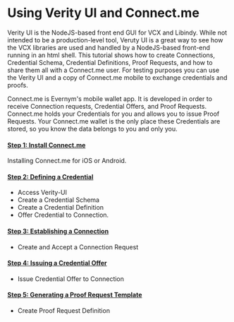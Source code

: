 # Using Verity UI and Connect.me

Verity UI is the NodeJS-based front end GUI for VCX and Libindy. While not
intended to be a production-level tool, Veruty UI is a great way to see how the
VCX libraries are used and handled by a NodeJS-based front-end running in an
html shell. This tutorial shows how to create Connections, Credential Schema,
Credential Definitions, Proof Requests, and how to share them all with a
Connect.me user. For testing purposes you can use the Verity UI and a copy of
Connect.me mobile to exchange credentials and proofs.

Connect.me is Evernym's mobile wallet app. It is developed in order to receive
Connection requests, Credential Offers, and Proof Requests. Connect.me
holds your Credentials for you and allows you to issue Proof Requests. Your Connect.me wallet is the only place these Credentials are
stored, so you know the data belongs to you and only you. 

#### [Step 1: Install Connect.me](01/)

Installing Connect.me for iOS or Android.

#### [Step 2: Defining a Credential](02/)

* Access Verity-UI
* Create a Credential Schema
* Create a Credential Definition
* Offer Credential to Connection.

#### [Step 3: Establishing a Connection](03/)

* Create and Accept a Connection Request

#### [Step 4: Issuing a Credential Offer](04/)

* Issue Credential Offer to Connection

#### [Step 5: Generating a Proof Request Template](05/)

* Create Proof Request Definition